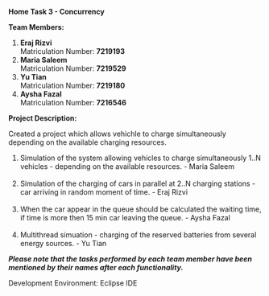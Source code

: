 **Home Task 3 - Concurrency**

**Team Members:**
  1. **Eraj Rizvi**
     <br/> 
     Matriculation Number: **7219193**
     <br/> 
  3. **Maria Saleem**
     <br/>
     Matriculation Number: **7219529**
     <br/> 
  5. **Yu Tian**
     <br/>
     Matriculation Number: **7219180**
     <br/> 
  7. **Aysha Fazal**
      <br/> 
     Matriculation Number: **7216546**
     
**Project Description:** 

Created a project which allows vehichle to charge simultaneously depending on the available charging resources.
1. Simulation of the system allowing vehicles to charge simultaneously 1..N vehicles - depending on the available resources.   - Maria Saleem
   <br/>
     <br/> 
3. Simulation of the charging of cars in parallel at 2..N charging stations - car arriving in random moment of time.   - Eraj Rizvi
   <br/>
     <br/> 
5. When the car appear in the queue should be calculated the waiting time, if time is more then 15 min car leaving the queue.   - Aysha Fazal
   <br/>
     <br/> 
7. Multithread simuation - charging of the reserved batteries from several energy sources.   - Yu Tian

***Please note that the tasks performed by each team member have been mentioned by their names after each functionality.***

Development Environment: Eclipse IDE
